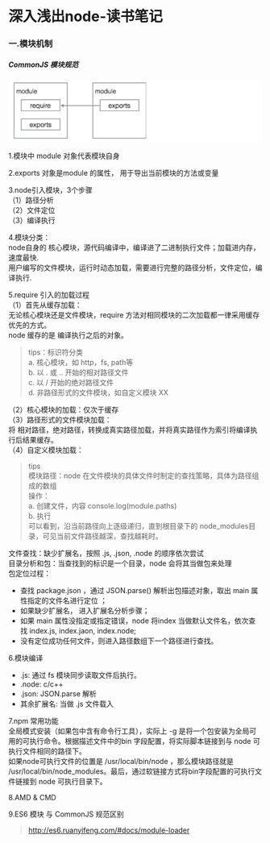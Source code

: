 # 深入浅出node-读书笔记  

### 一.模块机制
##### CommonJS 模块规范

![](/images/1528425635mw.png)

1.模块中 module 对象代表模块自身 

2.exports 对象是module 的属性， 用于导出当前模块的方法或变量

3.node引入模块，3个步骤  
（1）路径分析  
（2）文件定位  
（3）编译执行   

4.模块分类：  
node自身的 核心模块，源代码编译中，编译进了二进制执行文件；加载进内存，速度最快.  
用户编写的文件模块，运行时动态加载，需要进行完整的路径分析，文件定位，编译执行. 

5.require 引入的加载过程  
（1）首先从缓存加载：  
无论核心模块还是文件模块，require 方法对相同模块的二次加载都一律采用缓存优先的方式。  
node 缓存的是 编译执行之后的对象。

> tips：标识符分类  
a. 核心模块，如 http，fs, path等  
b. 以 . 或 .. 开始的相对路径文件  
c. 以 / 开始的绝对路径文件  
d. 非路径形式的文件模块，如自定义模块 XX

（2）核心模块的加载：仅次于缓存  
（3）路径形式的文件模块加载：  
将 相对路径，绝对路径，转换成真实路径加载，并将真实路径作为索引将编译执行后结果缓存。  
（4）自定义模块加载：  
> tips  
模块路径：node 在文件模块的具体文件时制定的查找策略，具体为路径组成的数组  
操作：  
a. 创建文件，内容 console.log(module.paths)  
b. 执行   
可以看到，沿当前路径向上逐级递归，直到根目录下的 node_modules目录，可见当前文件路径越深，查找越耗时。

文件查找：缺少扩展名，按照 .js, .json, .node 的顺序依次尝试  
目录分析和包：当查找到的标识是一个目录，node 会将其当做包来处理  
包定位过程：   
   - 查找 package.json ，通过 JSON.parse() 解析出包描述对象，取出 main 属性指定的文件名进行定位 ；
   - 如果缺少扩展名， 进入扩展名分析步骤；
   - 如果 main 属性没指定或指定错误，node 将index 当做默认文件名，依次查找 index.js, index.jaon, index.node; 
   - 没有定位成功任何文件，则进入路径数组下一个路径进行查找。
   
6.模块编译  
- .js: 通过 fs 模块同步读取文件后执行。  
- .node:  c/c++  
- .json:  JSON.parse 解析  
- 其余扩展名: 当做 .js 文件载入

7.npm 常用功能  
全局模式安装（如果包中含有命令行工具），实际上 -g 是将一个包安装为全局可用的可执行命令。根据描述文件中的bin 字段配置，将实际脚本链接到与 node 可执行文件相同的路径下。  
如果node可执行文件的位置是 /usr/local/bin/node ，那么模块路径就是 /usr/local/bin/node_modules。最后，通过软链接方式将bin字段配置的可执行文件链接到 node 可执行目录下。  

8.AMD & CMD

9.ES6 模块 与 CommonJS 规范区别
> http://es6.ruanyifeng.com/#docs/module-loader




